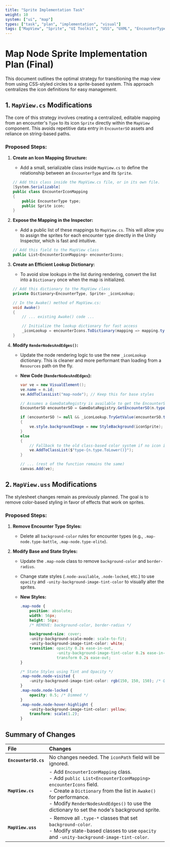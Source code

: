 ```yaml
---
title: "Sprite Implementation Task"
weight: 10
system: ["ui", "map"]
types: ["task", "plan", "implementation", "visual"]
tags: ["MapView", "Sprite", "UI Toolkit", "USS", "UXML", "EncounterType", "MapNode"]
---
```


# Map Node Sprite Implementation Plan (Final)

This document outlines the optimal strategy for transitioning the map view from using CSS-styled circles to a sprite-based system. This approach centralizes the icon definitions for easy management.

## 1. `MapView.cs` Modifications

The core of this strategy involves creating a centralized, editable mapping from an encounter's `Type` to its icon `Sprite` directly within the `MapView` component. This avoids repetitive data entry in `EncounterSO` assets and reliance on string-based paths.

### Proposed Steps:

1.  **Create an Icon Mapping Structure:**
    *   Add a small, serializable class inside `MapView.cs` to define the relationship between an `EncounterType` and its `Sprite`.

    ```csharp
    // Add this class inside the MapView.cs file, or in its own file.
    [System.Serializable]
    public class EncounterIconMapping
    {
        public EncounterType type;
        public Sprite icon;
    }
    ```

2.  **Expose the Mapping in the Inspector:**
    *   Add a public list of these mappings to `MapView.cs`. This will allow you to assign the sprites for each encounter type directly in the Unity Inspector, which is fast and intuitive.

    ```csharp
    // Add this field to the MapView class
    public List<EncounterIconMapping> encounterIcons;
    ```

3.  **Create an Efficient Lookup Dictionary:**
    *   To avoid slow lookups in the list during rendering, convert the list into a `Dictionary` once when the map is initialized.

    ```csharp
    // Add this dictionary to the MapView class
    private Dictionary<EncounterType, Sprite> _iconLookup;

    // In the Awake() method of MapView.cs:
    void Awake()
    {
        // ... existing Awake() code ...

        // Initialize the lookup dictionary for fast access
        _iconLookup = encounterIcons.ToDictionary(mapping => mapping.type, mapping => mapping.icon);
    }
    ```

4.  **Modify `RenderNodesAndEdges()`:**
    *   Update the node rendering logic to use the new `_iconLookup` dictionary. This is cleaner and more performant than loading from a `Resources` path on the fly.

    *   **New Code (`RenderNodesAndEdges`):**
        ```csharp
        var ve = new VisualElement();
        ve.name = n.id;
        ve.AddToClassList("map-node"); // Keep this for base styles

        // Assumes a GameDataRegistry is available to get the EncounterSO
        EncounterSO encounterSO = GameDataRegistry.GetEncounterSO(n.type);

        if (encounterSO != null && _iconLookup.TryGetValue(encounterSO.type, out Sprite iconSprite))
        {
            ve.style.backgroundImage = new StyleBackground(iconSprite);
        }
        else
        {
            // Fallback to the old class-based color system if no icon is found
            ve.AddToClassList($"type-{n.type.ToLower()}");
        }

        // ... (rest of the function remains the same)
        canvas.Add(ve);
        ```

## 2. `MapView.uss` Modifications

The stylesheet changes remain as previously planned. The goal is to remove color-based styling in favor of effects that work on sprites.

### Proposed Steps:

1.  **Remove Encounter Type Styles:**
    *   Delete all `background-color` rules for encounter types (e.g., `.map-node.type-battle`, `.map-node.type-elite`).

2.  **Modify Base and State Styles:**
    *   Update the `.map-node` class to remove `background-color` and `border-radius`.
    *   Change state styles (`.node-available`, `.node-locked`, etc.) to use `opacity` and `-unity-background-image-tint-color` to visually alter the sprites.

    *   **New Styles:**
        ```css
        .map-node {
            position: absolute;
            width: 56px;
            height: 56px;
            /* REMOVE: background-color, border-radius */

            background-size: cover;
            -unity-background-scale-mode: scale-to-fit;
            -unity-background-image-tint-color: white;
            transition: opacity 0.2s ease-in-out,
                        -unity-background-image-tint-color 0.2s ease-in-out,
                        transform 0.2s ease-out;
        }

        /* State Styles using Tint and Opacity */
        .map-node.node-visited {
            -unity-background-image-tint-color: rgb(150, 150, 150); /* Grey tint */
        }
        .map-node.node-locked {
            opacity: 0.5; /* Dimmed */
        }
        .map-node.node-hover-highlight {
            -unity-background-image-tint-color: yellow;
            transform: scale(1.2);
        }
        ```

## Summary of Changes

| File | Changes |
| :--- | :--- |
| **`EncounterSO.cs`** | No changes needed. The `iconPath` field will be ignored. |
| **`MapView.cs`** | - Add `EncounterIconMapping` class.<br>- Add `public List<EncounterIconMapping> encounterIcons` field.<br>- Create a `Dictionary` from the list in `Awake()` for performance.<br>- Modify `RenderNodesAndEdges()` to use the dictionary to set the node's background sprite. |
| **`MapView.uss`** | - Remove all `.type-*` classes that set `background-color`.<br>- Modify state-based classes to use `opacity` and `-unity-background-image-tint-color`. |